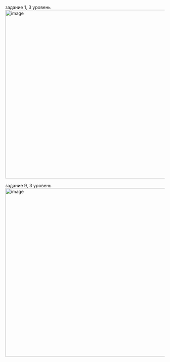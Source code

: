 задание 1, 3 уровень
<img width="534" alt="image" src="https://github.com/user-attachments/assets/60379844-c256-401a-bb0a-209077e735c1">

задание 9, 3 уровень
<img width="534" alt="image" src="https://github.com/user-attachments/assets/83f380b9-1ea5-4080-8632-6f5c2133fe04">
